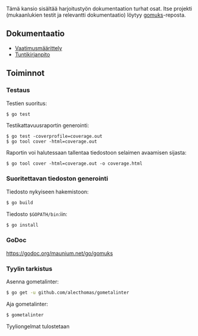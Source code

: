 Tämä kansio sisältää harjoitustyön dokumentaation turhat osat.
Itse projekti (mukaanlukien testit ja relevantti dokumentaatio)
löytyy [gomuks](https://github.com/tulir/gomuks)-reposta.

## Dokumentaatio
* [Vaatimusmäärittely](vaatimusmäärittely.md)
* [Tuntikirjanpito](tuntikirjanpito.md)

## Toiminnot

### Testaus
Testien suoritus:
```bash
$ go test
```

Testikattavuusraportin generointi:
```
$ go test -coverprofile=coverage.out
$ go tool cover -html=coverage.out
```

Raportin voi halutessaan tallentaa tiedostoon selaimen avaamisen sijasta:
```
$ go tool cover -html=coverage.out -o coverage.html
```

### Suoritettavan tiedoston generointi
Tiedosto nykyiseen hakemistoon:
```bash
$ go build
```

Tiedosto `$GOPATH/bin`:iin:
```bash
$ go install
```

### GoDoc
https://godoc.org/maunium.net/go/gomuks

### Tyylin tarkistus
Asenna gometalinter:
```bash
$ go get -u github.com/alecthomas/gometalinter
```

Aja gometalinter:
```bash
$ gometalinter
```

Tyyliongelmat tulostetaan